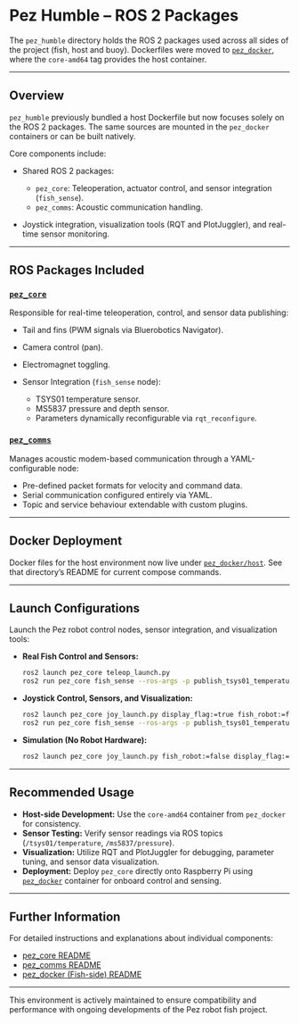 # Pez Humble – ROS 2 Packages

The `pez_humble` directory holds the ROS 2 packages used across all sides of the project (fish, host and buoy). Dockerfiles were moved to [`pez_docker`](../pez_docker), where the `core-amd64` tag provides the host container.

---

## Overview

`pez_humble` previously bundled a host Dockerfile but now focuses solely on the ROS 2 packages. The same sources are mounted in the `pez_docker` containers or can be built natively.

Core components include:

* Shared ROS 2 packages:

  * `pez_core`: Teleoperation, actuator control, and sensor integration (`fish_sense`).
  * `pez_comms`: Acoustic communication handling.
* Joystick integration, visualization tools (RQT and PlotJuggler), and real-time sensor monitoring.

---

## ROS Packages Included

### [`pez_core`](./pez_ws/src/pez_core/README.md)

Responsible for real-time teleoperation, control, and sensor data publishing:

* Tail and fins (PWM signals via Bluerobotics Navigator).
* Camera control (pan).
* Electromagnet toggling.
* Sensor Integration (`fish_sense` node):

  * TSYS01 temperature sensor.
  * MS5837 pressure and depth sensor.
  * Parameters dynamically reconfigurable via `rqt_reconfigure`.

### [`pez_comms`](./pez_ws/src/pez_comms/README.md)

Manages acoustic modem-based communication through a YAML-configurable node:

* Pre-defined packet formats for velocity and command data.
* Serial communication configured entirely via YAML.
* Topic and service behaviour extendable with custom plugins.

---

## Docker Deployment

Docker files for the host environment now live under
[`pez_docker/host`](../pez_docker/host). See that directory’s README for
current compose commands.

---

## Launch Configurations

Launch the Pez robot control nodes, sensor integration, and visualization tools:

* **Real Fish Control and Sensors:**

  ```bash
  ros2 launch pez_core teleop_launch.py
  ros2 run pez_core fish_sense --ros-args -p publish_tsys01_temperature:=True -p publish_ms5837_pressure:=True
  ```

* **Joystick Control, Sensors, and Visualization:**

  ```bash
  ros2 launch pez_core joy_launch.py display_flag:=true fish_robot:=false
  ros2 run pez_core fish_sense --ros-args -p publish_tsys01_temperature:=True -p publish_ms5837_pressure:=True
  ```

* **Simulation (No Robot Hardware):**

  ```bash
  ros2 launch pez_core joy_launch.py fish_robot:=false display_flag:=true
  ```

---

## Recommended Usage

* **Host-side Development:** Use the `core-amd64` container from `pez_docker` for consistency.
* **Sensor Testing:** Verify sensor readings via ROS topics (`/tsys01/temperature`, `/ms5837/pressure`).
* **Visualization:** Utilize RQT and PlotJuggler for debugging, parameter tuning, and sensor data visualization.
* **Deployment:** Deploy `pez_core` directly onto Raspberry Pi using [`pez_docker`](/pez_ros/pez_docker/README.md) container for onboard control and sensing.

---

## Further Information

For detailed instructions and explanations about individual components:

* [pez\_core README](./pez_ws/src/pez_core/README.md)
* [pez\_comms README](./pez_ws/src/pez_comms/README.md)
* [pez\_docker (Fish-side) README](/pez_ros/pez_docker/README.md)

---

This environment is actively maintained to ensure compatibility and performance with ongoing developments of the Pez robot fish project.
